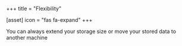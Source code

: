 +++
title = "Flexibility"

[asset]
  icon = "fas fa-expand"
+++

You can always extend your storage size or move your stored data to another machine
